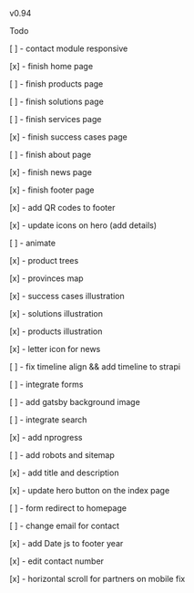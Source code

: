 v0.94

Todo

[ ] - contact module responsive

[x] - finish home page

[ ] - finish products page

[ ] - finish solutions page

[ ] - finish services page

[x] - finish success cases page

[ ] - finish about page

[x] - finish news page

[x] - finish footer page

[x] - add QR codes to footer

[x] - update icons on hero (add details)

[ ] - animate

[x] - product trees

[x] - provinces map

[x] - success cases illustration

[x] - solutions illustration

[x] - products illustration

[x] - letter icon for news

[ ] - fix timeline align && add timeline to strapi

[ ] - integrate forms

[ ] - add gatsby background image

[ ] - integrate search

[x] - add nprogress

[ ] - add robots and sitemap

[x] - add title and description

[x] - update hero button on the index page

[ ] - form redirect to homepage

[ ] - change email for contact

[x] - add Date js to footer year

[x] - edit contact number

[x] - horizontal scroll for partners on mobile fix

